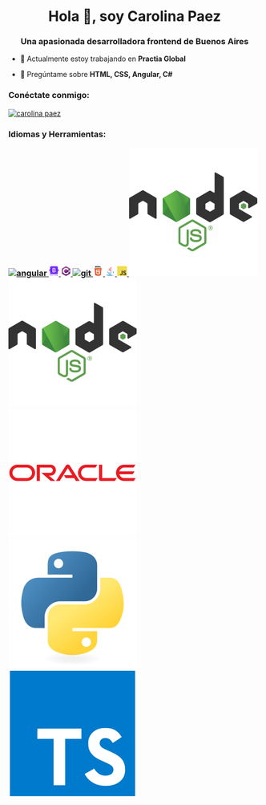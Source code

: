 <h1 align="center">Hola 👋, soy Carolina Paez</h1>
<h3 align="center">Una apasionada desarrolladora frontend de Buenos Aires</h3>

- 🔭 Actualmente estoy trabajando en **Practia Global**

- 💬 Pregúntame sobre **HTML, CSS, Angular, C#**

<h3 align="left">Conéctate conmigo:</h3>
<p align="left">
<a href="[https://linkedin.com/in/carolina paez](https://www.linkedin.com/in/carolina-p%C3%A1ez-035a8520b/)" target="blank"><img align="center" src="https://raw.githubusercontent.com/rahuldkjain/github-profile-readme-generator/master/src/images/icons/Social/linked-in-alt.svg" alt="carolina paez" height="30" width="40" /></a>
</p>

<h3 align="left">Idiomas y Herramientas:
<p align="left"> 
<a href="https://angular.io" target="_blank" rel="noreferrer"> 
<img src="https://angular.io/assets/images/logos/angular/angular.svg" alt="angular" width="20" height="20"/> </a> 

<a href="https://getbootstrap.com" target="_blank" rel="noreferrer"> 
<img src="https://raw.githubusercontent.com/devicons/devicon/master/icons/bootstrap/bootstrap-plain-wordmark.svg" alt="bootstrap" width="20" height="20"/> </a> 

<a href="https://www.w3schools.com/cs/" target="_blank" rel="noreferrer"> 
<img src="https://raw.githubusercontent.com/devicons/devicon/master/icons/csharp/csharp-original.svg" alt="csharp" width="20" height="20"/> </a> 

<a href="https://git-scm.com/" target="_blank" rel="noreferrer"> 
<img src="https://www.vectorlogo.zone/logos/git-scm/git-scm-icon.svg" alt="git" width="20" height="20"/> </a> 

<a href="https://www.w3.org/html/" target="_blank" rel="noreferrer"> 
<img src="https://raw.githubusercontent.com/devicons/devicon/master/icons/html5/html5-original-wordmark.svg" alt="html5" width="20" height="20"/> </a> 

<a href="https://www.java.com" target="_blank" rel="noreferrer"> 
<img src="https://raw.githubusercontent.com/devicons/devicon/master/icons/java/java-original.svg" alt="java" width="20" height="20"/> </a> 

<a href="https://developer.mozilla.org/en-US/docs/Web/JavaScript" target="_blank" rel="noreferrer"> 
<img src="https://raw.githubusercontent.com/devicons/devicon/master/icons/javascript/javascript-original.svg" alt="javascript" width="20" height="20"/> </a> 

<a href="https://www.mysql.com/" target="_blank" rel="noreferrer"> 
<img <img src="https://raw.githubusercontent.com/devicons/devicon/master/icons/nodejs/nodejs-original-wordmark.svg" alt="mysql" ancho="20" alto="20"/> </a> 

<a href="https://nodejs.org" target="_blank" rel="noreferrer"> 
<img src="https://raw.githubusercontent.com/devicons/devicon/master/icons/nodejs/nodejs-original-wordmark.svg" alt="nodejs" ancho="20" alto="20"/> </a> 

<a href="https://www.oracle.com/" destino="_blank" rel="noreferrer"> 
<img src="https://raw.githubusercontent.com/devicons/devicon/master/icons/oracle/oracle-original.svg" alt="oracle" ancho="20" alto="20"/> </a> 

<a href="https://www.python.org" destino="_blank" rel="noreferrer"> 
<img src="https://raw.githubusercontent.com/devicons/devicon/master/icons/python/python-original.svg" alt="python" ancho="20" alto="20"/> </a> 

<a href="https://www.typescriptlang.org/" destino="_blank" rel="noreferrer"> 
<img src="https://raw.githubusercontent.com/devicons/devicon/master/icons/typescript/typescript-original.svg" alt="typescript" ancho="20" alto="20"/> </a> 
</p>
